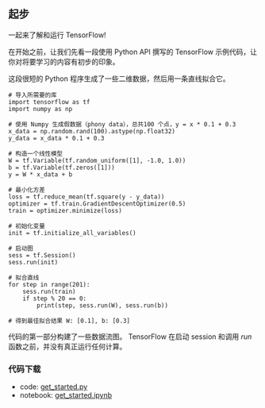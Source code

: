 ## 起步

一起来了解和运行 TensorFlow!

在开始之前，让我们先看一段使用 Python API 撰写的 TensorFlow 示例代码，让你对将要学习的内容有初步的印象。

这段很短的 Python 程序生成了一些二维数据，然后用一条直线拟合它。

```
# 导入所需要的库
import tensorflow as tf
import numpy as np

# 使用 Numpy 生成假数据（phony data），总共100 个点，y = x * 0.1 + 0.3
x_data = np.random.rand(100).astype(np.float32) 
y_data = x_data * 0.1 + 0.3

# 构造一个线性模型
W = tf.Variable(tf.random_uniform([1], -1.0, 1.0))
b = tf.Variable(tf.zeros([1]))
y = W * x_data + b

# 最小化方差
loss = tf.reduce_mean(tf.square(y - y_data))
optimizer = tf.train.GradientDescentOptimizer(0.5)
train = optimizer.minimize(loss)

# 初始化变量
init = tf.initialize_all_variables()

# 启动图
sess = tf.Session()
sess.run(init)

# 拟合直线
for step in range(201):
    sess.run(train)
    if step % 20 == 0:
        print(step, sess.run(W), sess.run(b))

# 得到最佳拟合结果 W: [0.1], b: [0.3]
```

代码的第一部分构建了一些数据流图。 TensorFlow 在启动 session 和调用 *run* 函数之前，并没有真正运行任何计算。

### 代码下载
- code: [get_started.py](../Code/get_started.py)
- notebook: [get_started.ipynb](../Notebook/get_started.ipynb)